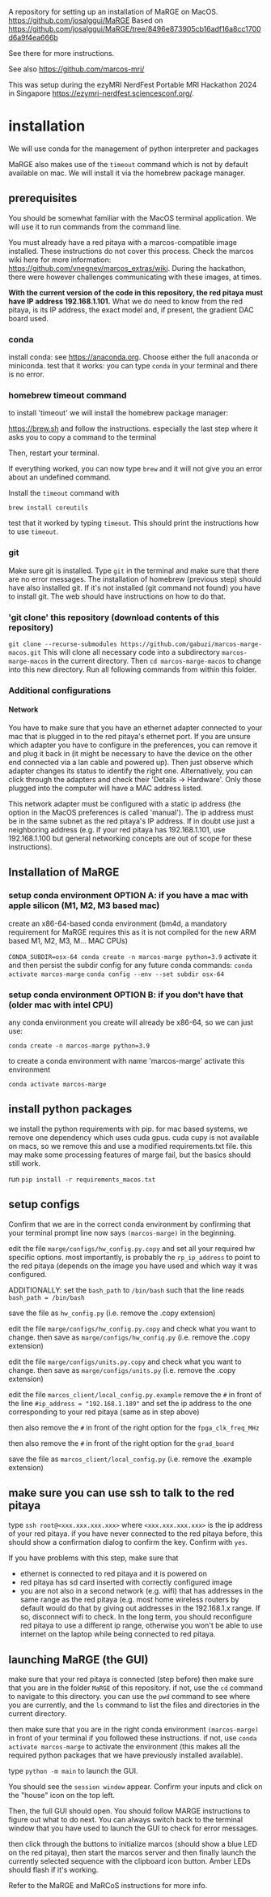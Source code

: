 A repository for setting up an installation of MaRGE on MacOS.
https://github.com/josalggui/MaRGE
Based on https://github.com/josalggui/MaRGE/tree/8496e873905cb16adf16a8cc1700d6a9f4ea666b

See there for more instructions.

See also https://github.com/marcos-mri/

This was setup during the ezyMRI NerdFest Portable MRI Hackathon 2024 in Singapore https://ezymri-nerdfest.sciencesconf.org/.

# installation
We will use conda for the management of python interpreter and packages 

MaRGE also makes use of the `timeout` command which is not by default available on mac.
We will install it via the homebrew package manager.

## prerequisites
You should be somewhat familiar with the MacOS terminal application.
We will use it to run commands from the command line.

You must already have a red pitaya with a marcos-compatible image installed.
These instructions do not cover this process.
Check the marcos wiki here for more information: https://github.com/vnegnev/marcos_extras/wiki.
During the hackathon, there were however challenges communicating with these images, at times.

**With the current version of the code in this repository, the red pitaya must have IP address 192.168.1.101.**
What we do need to know from the red pitaya, is its IP address, the exact model and, if present, the gradient DAC board used.

### conda
install conda: see https://anaconda.org. Choose either the full anaconda or miniconda.
test that it works: you can type `conda` in your terminal and there is no error.

### homebrew timeout command
to install 'timeout' we will install the homebrew package manager:

https://brew.sh and follow the instructions. especially the last step where it asks you to copy a command to the terminal

Then, restart your terminal.

If everything worked, you can now type `brew` and it will not give you an error about an undefined command.

Install the `timeout` command with

`brew install coreutils`

test that it worked by typing `timeout`. This should print the instructions how to use `timeout`.


### git
Make sure git is installed.
Type `git` in the terminal and make sure that there are no error messages.
The installation of homebrew (previous step) should have also installed git.
If it's not installed (git command not found) you have to install git.
The web should have instructions on how to do that.

### 'git clone' this repository (download contents of this repository)

`git clone --recurse-submodules https://github.com/gabuzi/marcos-marge-macos.git`
This will clone all necessary code into a subdirectory `marcos-marge-macos` in the current directory.
Then `cd marcos-marge-macos` to change into this new directory.
Run all following commands from within this folder.

### Additional configurations
#### Network
You have to make sure that you have an ethernet adapter connected to your mac that is 
plugged in to the red pitaya's ethernet port.
If you are unsure which adapter you have to configure in the preferences, you can remove it and plug it back in (it might be necessary to have the device on the other end connected via a lan cable and powered up).
Then just observe which adapter changes its status to identify the right one.
Alternatively, you can click through the adapters and check their 'Details -> Hardware'.
Only those plugged into the computer will have a MAC address listed.

This network adapter must be configured with a static ip address (the option in the MacOS preferences is called 'manual').
The ip address must be in the same subnet as the red pitaya's IP address.
If in doubt use just a neighboring address (e.g. if your red pitaya has 192.168.1.101, use 192.168.1.100 but general networking concepts are out of scope for these instructions).


## Installation of MaRGE
### setup conda environment OPTION A: if you have a mac with apple silicon (M1, M2, M3 based mac)
create an x86-64-based conda environment (bm4d, a mandatory requirement for MaRGE requires this as it is not compiled for the new ARM based M1, M2, M3, M... MAC CPUs)

`CONDA_SUBDIR=osx-64 conda create -n marcos-marge python=3.9`
activate it and then persist the subdir config for any future conda commands:
`conda activate marcos-marge`
`conda config --env --set subdir osx-64`

### setup conda environment OPTION B: if you don't have that (older mac with intel CPU)
any conda environment you create will already be x86-64, so we can just use:

`conda create -n marcos-marge python=3.9`

to create a conda environment with name 'marcos-marge'
activate this environment

`conda activate marcos-marge`

## install python packages
we install the python requirements with pip.
for mac based systems, we remove one dependency which uses cuda gpus.
cuda cupy is not available on macs, so we remove this and use a modified requirements.txt file.
this may make some processing features of marge fail, but the basics should still work.

run `pip install -r requirements_macos.txt`


## setup configs
Confirm that we are in the correct conda environment by confirming that your terminal prompt line now says
`(marcos-marge)` in the beginning.

edit the file 
`marge/configs/hw_config.py.copy`
and set all your required hw specific options.
most importantly, is probably the `rp_ip_address` to point to the red pitaya (depends on the image
you have used and which way it was configured.

ADDITIONALLY: set the `bash_path` to `/bin/bash` such that the line reads
`bash_path = /bin/bash`

save the file as `hw_config.py` (i.e. remove the .copy extension)

edit the file
`marge/configs/hw_config.py.copy`
and check what you want to change.
then save as `marge/configs/hw_config.py` (i.e. remove the .copy extension)

edit the file
`marge/configs/units.py.copy`
and check what you want to change.
then save as `marge/configs/units.py` (i.e. remove the .copy extension)

edit the file
`marcos_client/local_config.py.example`
remove the `#` in front of the line `#ip_address = "192.168.1.189"` and set the ip address to the one corresponding to your red pitaya (same as in step above)

then also remove the `#` in front of the right option for the `fpga_clk_freq_MHz`

then also remove the `#` in front of the right option for the `grad_board`

save the file as `marcos_client/local_config.py` (i.e. remove the .example extension)

## make sure you can use ssh to talk to the red pitaya
type `ssh root@<xxx.xxx.xxx.xxx>` where `<xxx.xxx.xxx.xxx>` is the ip address of your red pitaya.
if you have never connected to the red pitaya before, this should show a confirmation dialog to confirm the key. Confirm with `yes`.

If you have problems with this step, make sure that
* ethernet is connected to red pitaya and it is powered on
* red pitaya has sd card inserted with correctly configured image
* you are not also in a second network (e.g. wifi) that has addresses in the same range as the red pitaya (e.g. most home wireless routers by default would do that by giving out addresses in the 192.168.1.x range. If so, disconnect wifi to check. In the long term, you should reconfigure red pitaya to use a different ip range, otherwise you won't be able to use internet on the laptop while being connected to red pitaya.

## launching MaRGE (the GUI)
make sure that your red pitaya is connected (step before)
then make sure that you are in the folder `MaRGE` of this repository.
if not, use the `cd` command to navigate to this directory.
you can use the `pwd` command to see where you are currently, and the `ls` command to list the files and directories in the current directory.

then make sure that you are in the right conda environment `(marcos-marge)` in front of your terminal if you followed these instructions.
if not, use `conda activate marcos-marge` to activate the environment (this makes all the required python packages that we have previously installed available).

type `python -m main` to launch the GUI.

You should see the `session window` appear.
Confirm your inputs and click on the "house" icon on the top left.

Then, the full GUI should open.
You should follow MARGE instructions to figure out what to do next.
You can always switch back to the terminal window that you have used to launch the GUI to check for error messages.

then click through the buttons to initialize marcos (should show a blue LED on the red pitaya),
then start the marcos server and then finally launch the currently selected sequence with the clipboard icon button.
Amber LEDs should flash if it's working.

Refer to the MaRGE and MaRCoS instructions for more info.

